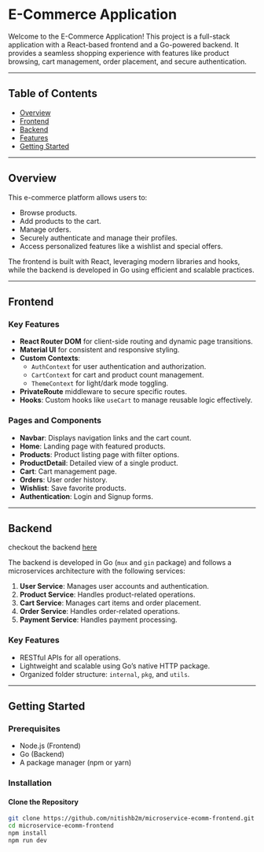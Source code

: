 # E-Commerce Application

Welcome to the E-Commerce Application! This project is a full-stack application with a React-based frontend and a Go-powered backend. It provides a seamless shopping experience with features like product browsing, cart management, order placement, and secure authentication.

---

## Table of Contents

- [Overview](#overview)
- [Frontend](#frontend)
- [Backend](#backend)
- [Features](#features)
- [Getting Started](#getting-started)
<!-- - [Folder Structure](#folder-structure)
- [Technologies Used](#technologies-used)
- [Contributing](#contributing)
- [License](#license) -->

---

## Overview

This e-commerce platform allows users to:
- Browse products.
- Add products to the cart.
- Manage orders.
- Securely authenticate and manage their profiles.
- Access personalized features like a wishlist and special offers.

The frontend is built with React, leveraging modern libraries and hooks, while the backend is developed in Go using efficient and scalable practices.

---

## Frontend

### Key Features
- **React Router DOM** for client-side routing and dynamic page transitions.
- **Material UI** for consistent and responsive styling.
- **Custom Contexts**:
  - `AuthContext` for user authentication and authorization.
  - `CartContext` for cart and product count management.
  - `ThemeContext` for light/dark mode toggling.
- **PrivateRoute** middleware to secure specific routes.
- **Hooks**: Custom hooks like `useCart` to manage reusable logic effectively.

### Pages and Components
- **Navbar**: Displays navigation links and the cart count.
- **Home**: Landing page with featured products.
- **Products**: Product listing page with filter options.
- **ProductDetail**: Detailed view of a single product.
- **Cart**: Cart management page.
- **Orders**: User order history.
- **Wishlist**: Save favorite products.
- **Authentication**: Login and Signup forms.

---

## Backend
checkout the backend [here](https://github.com/nitishb2m/microservices)

The backend is developed in Go (`mux` and `gin` package) and follows a microservices architecture with the following services:
1. **User Service**: Manages user accounts and authentication.
2. **Product Service**: Handles product-related operations.
3. **Cart Service**: Manages cart items and order placement.
4. **Order Service**: Handles order-related operations.
5. **Payment Service**: Handles payment processing.

### Key Features
- RESTful APIs for all operations.
- Lightweight and scalable using Go’s native HTTP package.
- Organized folder structure: `internal`, `pkg`, and `utils`.

---

## Getting Started

### Prerequisites
- Node.js (Frontend)
- Go (Backend)
- A package manager (npm or yarn)

### Installation

#### Clone the Repository
```bash
git clone https://github.com/nitishb2m/microservice-ecomm-frontend.git
cd microservice-ecomm-frontend
npm install
npm run dev
```
